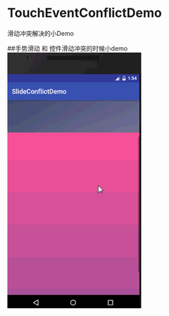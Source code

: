 # TouchEventConflictDemo
滑动冲突解决的小Demo



##手势滑动 和 控件滑动冲突的时候小demo
![效果图](https://github.com/yinyanrong/TouchEventConflictDemo/blob/master/gif/a.gif)

